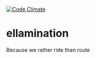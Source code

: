 [![Code Climate](https://codeclimate.com/github/arvidsvensson/ellamination/badges/gpa.svg)](https://codeclimate.com/github/arvidsvensson/ellamination)

# ellamination
Because we rather ride than route
